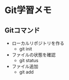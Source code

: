 # Git学習メモ
## Gitコマンド
- ローカルリポジトリを作る
    - git init
- ファイルの状態を確認
    - git status
- ファイル追加
    - git add